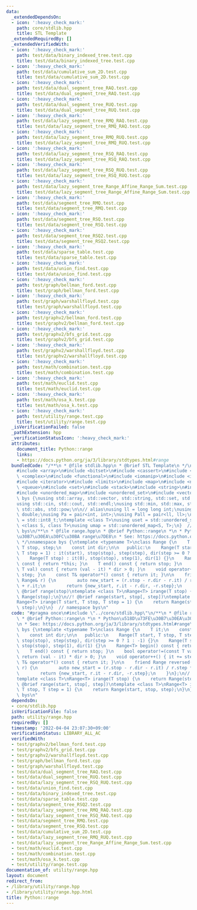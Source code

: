 ```yaml
---
data:
  _extendedDependsOn:
  - icon: ':heavy_check_mark:'
    path: core/stdlib.hpp
    title: STL Template
  _extendedRequiredBy: []
  _extendedVerifiedWith:
  - icon: ':heavy_check_mark:'
    path: test/data/binary_indexed_tree.test.cpp
    title: test/data/binary_indexed_tree.test.cpp
  - icon: ':heavy_check_mark:'
    path: test/data/cumulative_sum_2D.test.cpp
    title: test/data/cumulative_sum_2D.test.cpp
  - icon: ':heavy_check_mark:'
    path: test/data/dual_segment_tree_RAQ.test.cpp
    title: test/data/dual_segment_tree_RAQ.test.cpp
  - icon: ':heavy_check_mark:'
    path: test/data/dual_segment_tree_RUQ.test.cpp
    title: test/data/dual_segment_tree_RUQ.test.cpp
  - icon: ':heavy_check_mark:'
    path: test/data/lazy_segment_tree_RMQ_RAQ.test.cpp
    title: test/data/lazy_segment_tree_RMQ_RAQ.test.cpp
  - icon: ':heavy_check_mark:'
    path: test/data/lazy_segment_tree_RMQ_RUQ.test.cpp
    title: test/data/lazy_segment_tree_RMQ_RUQ.test.cpp
  - icon: ':heavy_check_mark:'
    path: test/data/lazy_segment_tree_RSQ_RAQ.test.cpp
    title: test/data/lazy_segment_tree_RSQ_RAQ.test.cpp
  - icon: ':heavy_check_mark:'
    path: test/data/lazy_segment_tree_RSQ_RUQ.test.cpp
    title: test/data/lazy_segment_tree_RSQ_RUQ.test.cpp
  - icon: ':heavy_check_mark:'
    path: test/data/lazy_segment_tree_Range_Affine_Range_Sum.test.cpp
    title: test/data/lazy_segment_tree_Range_Affine_Range_Sum.test.cpp
  - icon: ':heavy_check_mark:'
    path: test/data/segment_tree_RMQ.test.cpp
    title: test/data/segment_tree_RMQ.test.cpp
  - icon: ':heavy_check_mark:'
    path: test/data/segment_tree_RSQ.test.cpp
    title: test/data/segment_tree_RSQ.test.cpp
  - icon: ':heavy_check_mark:'
    path: test/data/segment_tree_RSQ2.test.cpp
    title: test/data/segment_tree_RSQ2.test.cpp
  - icon: ':heavy_check_mark:'
    path: test/data/sparse_table.test.cpp
    title: test/data/sparse_table.test.cpp
  - icon: ':heavy_check_mark:'
    path: test/data/union_find.test.cpp
    title: test/data/union_find.test.cpp
  - icon: ':heavy_check_mark:'
    path: test/graph/bellman_ford.test.cpp
    title: test/graph/bellman_ford.test.cpp
  - icon: ':heavy_check_mark:'
    path: test/graph/warshallfloyd.test.cpp
    title: test/graph/warshallfloyd.test.cpp
  - icon: ':heavy_check_mark:'
    path: test/graphv2/bellman_ford.test.cpp
    title: test/graphv2/bellman_ford.test.cpp
  - icon: ':heavy_check_mark:'
    path: test/graphv2/bfs_grid.test.cpp
    title: test/graphv2/bfs_grid.test.cpp
  - icon: ':heavy_check_mark:'
    path: test/graphv2/warshallfloyd.test.cpp
    title: test/graphv2/warshallfloyd.test.cpp
  - icon: ':heavy_check_mark:'
    path: test/math/combination.test.cpp
    title: test/math/combination.test.cpp
  - icon: ':heavy_check_mark:'
    path: test/math/euclid.test.cpp
    title: test/math/euclid.test.cpp
  - icon: ':heavy_check_mark:'
    path: test/math/osa_k.test.cpp
    title: test/math/osa_k.test.cpp
  - icon: ':heavy_check_mark:'
    path: test/utility/range.test.cpp
    title: test/utility/range.test.cpp
  _isVerificationFailed: false
  _pathExtension: hpp
  _verificationStatusIcon: ':heavy_check_mark:'
  attributes:
    document_title: Python::range
    links:
    - https://docs.python.org/ja/3/library/stdtypes.html#range
  bundledCode: "/**\n * @file stdlib.hpp\n * @brief STL Template\n */\n#include <algorithm>\n\
    #include <array>\n#include <bitset>\n#include <cassert>\n#include <cmath>\n#include\
    \ <complex>\n#include <functional>\n#include <iomanip>\n#include <iostream>\n\
    #include <iterator>\n#include <limits>\n#include <map>\n#include <numeric>\n#include\
    \ <queue>\n#include <set>\n#include <stack>\n#include <string>\n#include <type_traits>\n\
    #include <unordered_map>\n#include <unordered_set>\n#include <vector>\n\nnamespace\
    \ bys {\nusing std::array, std::vector, std::string, std::set, std::map, std::pair;\n\
    using std::cin, std::cout, std::endl;\nusing std::min, std::max, std::sort, std::reverse,\
    \ std::abs, std::pow;\n\n// alias\nusing ll = long long int;\nusing ld = long\
    \ double;\nusing Pa = pair<int, int>;\nusing Pall = pair<ll, ll>;\nusing ibool\
    \ = std::int8_t;\ntemplate <class T>\nusing uset = std::unordered_set<T>;\ntemplate\
    \ <class S, class T>\nusing umap = std::unordered_map<S, T>;\n}  // namespace\
    \ bys\n/**\n * @file range.hpp\n * @brief Python::range\n *\n * Python\u518D\u73FE\
    \u30B7\u30EA\u30FC\u30BA range\u7DE8\n * See: https://docs.python.org/ja/3/library/stdtypes.html#range\n\
    \ */\nnamespace bys {\ntemplate <typename T>\nclass Range {\n    T it;\n    const\
    \ T stop, step;\n    const int dir;\n\n   public:\n    Range(T start, T stop,\
    \ T step = 1) : it(start), stop(stop), step(step), dir(step >= 0 ? 1 : -1) {}\n\
    \    Range(T stop) : it(0), stop(stop), step(1), dir(1) {}\n    Range<T> begin()\
    \ const { return *this; }\n    T end() const { return stop; }\n    bool operator!=(const\
    \ T val) const { return (val - it) * dir > 0; }\n    void operator++() { it +=\
    \ step; }\n    const T& operator*() const { return it; }\n\n    friend Range reversed(const\
    \ Range& r) {\n        auto new_start = (r.stop - r.dir - r.it) / r.step * r.step\
    \ + r.it;\n        return {new_start, r.it - r.dir, -r.step};\n    }\n};\n//!\
    \ @brief range(stop)\ntemplate <class T>\nRange<T> irange(T stop) {\n    return\
    \ Range(stop);\n}\n//! @brief range(start, stop[, step])\ntemplate <class T>\n\
    Range<T> irange(T start, T stop, T step = 1) {\n    return Range(start, stop,\
    \ step);\n}\n}  // namespace bys\n"
  code: "#pragma once\n#include \"../core/stdlib.hpp\"\n/**\n * @file range.hpp\n\
    \ * @brief Python::range\n *\n * Python\u518D\u73FE\u30B7\u30EA\u30FC\u30BA range\u7DE8\
    \n * See: https://docs.python.org/ja/3/library/stdtypes.html#range\n */\nnamespace\
    \ bys {\ntemplate <typename T>\nclass Range {\n    T it;\n    const T stop, step;\n\
    \    const int dir;\n\n   public:\n    Range(T start, T stop, T step = 1) : it(start),\
    \ stop(stop), step(step), dir(step >= 0 ? 1 : -1) {}\n    Range(T stop) : it(0),\
    \ stop(stop), step(1), dir(1) {}\n    Range<T> begin() const { return *this; }\n\
    \    T end() const { return stop; }\n    bool operator!=(const T val) const {\
    \ return (val - it) * dir > 0; }\n    void operator++() { it += step; }\n    const\
    \ T& operator*() const { return it; }\n\n    friend Range reversed(const Range&\
    \ r) {\n        auto new_start = (r.stop - r.dir - r.it) / r.step * r.step + r.it;\n\
    \        return {new_start, r.it - r.dir, -r.step};\n    }\n};\n//! @brief range(stop)\n\
    template <class T>\nRange<T> irange(T stop) {\n    return Range(stop);\n}\n//!\
    \ @brief range(start, stop[, step])\ntemplate <class T>\nRange<T> irange(T start,\
    \ T stop, T step = 1) {\n    return Range(start, stop, step);\n}\n}  // namespace\
    \ bys\n"
  dependsOn:
  - core/stdlib.hpp
  isVerificationFile: false
  path: utility/range.hpp
  requiredBy: []
  timestamp: '2022-04-04 23:07:30+09:00'
  verificationStatus: LIBRARY_ALL_AC
  verifiedWith:
  - test/graphv2/bellman_ford.test.cpp
  - test/graphv2/bfs_grid.test.cpp
  - test/graphv2/warshallfloyd.test.cpp
  - test/graph/bellman_ford.test.cpp
  - test/graph/warshallfloyd.test.cpp
  - test/data/dual_segment_tree_RAQ.test.cpp
  - test/data/dual_segment_tree_RUQ.test.cpp
  - test/data/lazy_segment_tree_RSQ_RUQ.test.cpp
  - test/data/union_find.test.cpp
  - test/data/binary_indexed_tree.test.cpp
  - test/data/sparse_table.test.cpp
  - test/data/segment_tree_RSQ2.test.cpp
  - test/data/lazy_segment_tree_RMQ_RAQ.test.cpp
  - test/data/lazy_segment_tree_RSQ_RAQ.test.cpp
  - test/data/segment_tree_RMQ.test.cpp
  - test/data/segment_tree_RSQ.test.cpp
  - test/data/cumulative_sum_2D.test.cpp
  - test/data/lazy_segment_tree_RMQ_RUQ.test.cpp
  - test/data/lazy_segment_tree_Range_Affine_Range_Sum.test.cpp
  - test/math/euclid.test.cpp
  - test/math/combination.test.cpp
  - test/math/osa_k.test.cpp
  - test/utility/range.test.cpp
documentation_of: utility/range.hpp
layout: document
redirect_from:
- /library/utility/range.hpp
- /library/utility/range.hpp.html
title: Python::range
---
```

